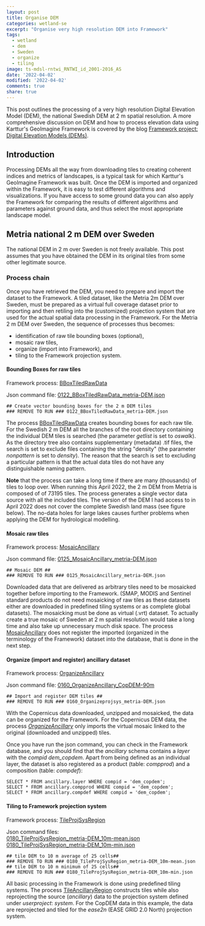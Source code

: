 ```yaml
---
layout: post
title: Organise DEM
categories: wetland-se
excerpt: "Organise very high resolution DEM into Framework"
tags:
  - wetland
  - dem
  - Sweden
  - organize
  - tiling
image: ts-mdsl-rntwi_RNTWI_id_2001-2016_AS
date: '2022-04-02'
modified: '2022-04-02'
comments: true
share: true
---
```


This post outlines the processing of a very high resolution Digital Elevation Model (DEM), the national Swedish DEM at 2 m spatial resolution. A more comprehensive discussion on DEM and how to process elevation data using Karttur's GeoImagine Framework is covered by the blog [Framework project: Digital Elevation Models (DEMs)](https://karttur.github.io/geoimagine03-proj-copdem/).

## Introduction

Processing DEMs all the way from downloading tiles to creating coherent indices and metrics of landscapes, is a typical task for which Karttur's GeoImagine Framework was built. Once the DEM is imported and organized within the Framework, it is easy to test different algorithms and visualizations. If you have access to some ground data you can also apply the Framework for comparing the results of different algorithms and parameters against ground data, and thus select the most appropriate landscape model.

## Metria national 2 m DEM over Sweden

The national DEM in 2 m over Sweden is not freely available. This post assumes that you have obtained the DEM in its original tiles from some other legitimate source.

### Process chain

Once you have retrieved the DEM, you need to prepare and import the dataset to the Framework. A tiled dataset, like the Metria 2m DEM over Sweden, must be prepared as a virtual full coverage dataset prior to importing and then retiling into the (customized) projection system that are used for the actual spatial data processing in the Framework. For the Metria 2 m DEM over Sweden, the sequence of processes thus becomes:

- identification of raw tile bounding boxes (optional),
- mosaic raw tiles,
- organize (import into Framework), and
- tiling to the Framework projection system.

#### Bounding Boxes for raw tiles

Framework process: [BBoxTiledRawData](https://karttur.github.io/geoimagine03-docs-procpack/subprocess/subprocid-BBoxTiledRawData/)

Json command file: [0122_BBoxTiledRawData_metria-DEM.json](https://karttur.github.io/geoimagine03-proj-wetland-se-json/projects/projects-0122_BBoxTiledRawData_metria-DEM.json/)

```
## Create vector bounding boxes for the 2 m DEM tiles
### REMOVE TO RUN ### 0122_BBoxTiledRawData_metria-DEM.json
```

The process [<span class='process'>BBoxTiledRawData</span>](https://karttur.github.io/geoimagine03-docs-procpack/subprocess/subprocid-BBoxTiledRawData/) creates bounding boxes for each raw tile. For the Swedish 2 m DEM all the branches of the root directory containing the individual DEM tiles is searched (the parameter _getlist_ is set to _oswalk_). As the directory tree also contains supplementary (metadata) <span class='file'>.tif</span> files, the search is set to exclude files containing the string "density" (the parameter _nonpattern_ is set to _density_). The reason that the search is set to excluding a particular pattern is that the actual data tiles do not have any distinguishable naming pattern.

**Note** that the process can take a long time if there are many (thousands) of tiles to loop over. When running this April 2022, the 2 m DEM from Metria is composed of of 73195 tiles. The process generates a single vector data source with all the included tiles. The version of the DEM I had access to in April 2022 does not cover the complete Swedish land mass (see figure below). The no-data holes for large lakes causes further problems when applying the DEM for hydrological modelling.

#### Mosaic raw tiles

Framework process: [MosaicAncillary](https://karttur.github.io/geoimagine03-docs-procpack/subprocess/subprocid-MosaicAncillary/)

Json command file: [0125_MosaicAncillary_metria-DEM.json](https://karttur.github.io/geoimagine03-proj-wetland-se-json/projects/projects-0125_MosaicAncillary_metria-DEM.json/)

```
## Mosaic DEM ##
### REMOVE TO RUN ### 0125_MosaicAncillary_metria-DEM.json
```

Downloaded data that are delivered as arbitrary tiles need to be mosaicked together before importing to the Framework. (SMAP, MODIS and Sentinel standard products do not need mosaicking of raw tiles as these datasets either are downloaded in predefined tiling systems or as complete global datasets). The mosaicking must be done as virtual (<span class='file'>.vrt</span>) dataset. To actually create a true mosaic of Sweden at 2 m spatial resolution would take a long time and also take up unnecessary much disk space. The process [<span class='process'>MosaicAncillary</span>](https://karttur.github.io/geoimagine03-docs-procpack/subprocess/subprocid-MosaicAncillary/) does not register the imported (organized in the terminology of the Framework) dataset into the database, that is done in the next step.

#### Organize (import and register) ancillary dataset

Framework process: [OrganizeAncillary](https://karttur.github.io/geoimagine03-docs-procpack/subprocess/subprocid-OrganizeAncillary//)

Json command file: [0160_OrganizeAncillary_CopDEM-90m](https://karttur.github.io/geoimagine03-proj-copdem-json/projects/projects-0160_OrganizeAncillary_CopDEM-90m.json/)

```
## Import and register DEM tiles ##
### REMOVE TO RUN ### 0160_Organizeprojsys_metria-DEM.json
```

With the Copernicus data downloaded, unzipped and mosaicked, the data can be organized for the Framework. For the Copernicus DEM data, the process [_OrganizeAncillary_](https://karttur.github.io/geoimagine03-docs-procpack/subprocess/subprocid-OrganizeAncillary//) only imports the virtual mosaic linked to the original (downloaded and unzipped) tiles.

Once you have run the json command, you can check in the Framework database, and you should find that the _ancillary_ schema contains a _layer_ with the _compid_ _dem_copdem_. Apart from being defined as an individual layer, the dataset is also registered as a product (table: _compprod_) and a composition (table: _compdef_):

```
SELECT * FROM ancillary.layer WHERE compid = 'dem_copdem';
SELECT * FROM ancillary.compprod WHERE compid = 'dem_copdem';
SELECT * FROM ancillary.compdef WHERE compid = 'dem_copdem';
```

#### Tiling to Framework projection system

Framework process: [TileProjSysRegion](https://karttur.github.io/geoimagine03-docs-procpack/subprocess/subprocid-TileProjSysRegion/)

Json command files:<br/> [0180_TileProjSysRegion_metria-DEM_10m-mean.json](https://karttur.github.io/geoimagine03-proj-copdem-json/projects/projects-0180_TileProjSysRegion_metria-DEM_10m-mean.json/)<br/>
[0180_TileProjSysRegion_metria-DEM_10m-min.json](https://karttur.github.io/geoimagine03-proj-copdem-json/projects/projects-0180_TileProjSysRegion_metria-DEM_10m-min.json/)

```
## tile DEM to 10 m average of 25 cells##
### REMOVE TO RUN ### 0180_TileProjSysRegion_metria-DEM_10m-mean.json
## tile DEM to 10 m minimum of 25 cells##
### REMOVE TO RUN ### 0180_TileProjSysRegion_metria-DEM_10m-min.json
```

All basic processing in the Framework is done using predefined tiling systems. The process [<span class='process'>TileAncillaryRegion</span>](https://karttur.github.io/geoimagine03-docs-procpack/subprocess/subprocid-TileAncillaryRegion/) constructs tiles while also reprojecting the source (_ancillary_) data to the projection system defined under _userproject_: _system_. For the CopDEM data in this example, the data are reprojected and tiled for the _ease2n_ (EASE GRID 2.0 North) projection system.
